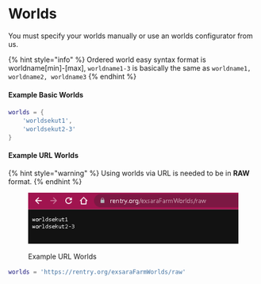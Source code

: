 # Worlds

You must specify your worlds manually or use an worlds configurator from us.

{% hint style="info" %}
Ordered world easy syntax format is worldname\[min]-\[max], `worldname1-3` is basically the same as `worldname1, worldname2, worldname3`
{% endhint %}

#### Example Basic Worlds

```lua
worlds = {
    'worldsekut1',
    'worldsekut2-3'
}
```

#### Example URL Worlds

{% hint style="warning" %}
Using worlds via URL is needed to be in **RAW** format.
{% endhint %}

<figure><img src="../../.gitbook/assets/URL Worlds.png" alt=""><figcaption><p>Example URL Worlds</p></figcaption></figure>

```lua
worlds = 'https://rentry.org/exsaraFarmWorlds/raw'
```

